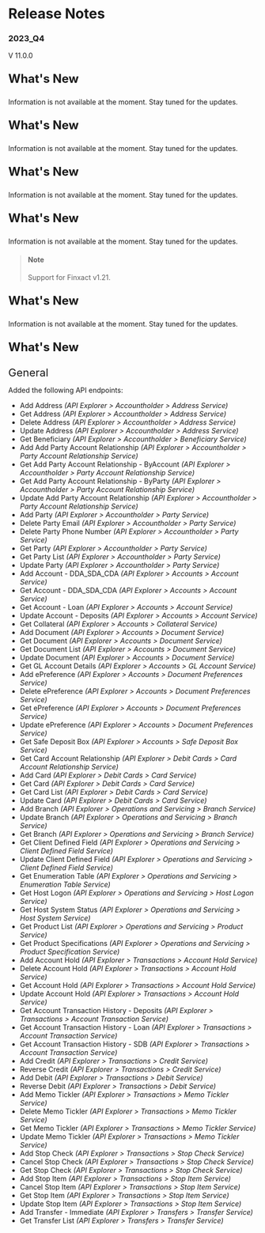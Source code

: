 # Release Notes 
### 2023_Q4
V 11.0.0
<!-- 
type: tab 
titles: Premier, Precision, Signature, Cleartouch, Finxact, DNA
-->

<p style="font-size: 24px; font-weight: bold;">What's New </p>
Information is not available at the moment. Stay tuned for the updates.

<!-- type: tab -->
<p style="font-size: 24px; font-weight: bold;">What's New </p>
Information is not available at the moment. Stay tuned for the updates.

<!-- type: tab -->
<p style="font-size: 24px; font-weight: bold;">What's New </p>
Information is not available at the moment. Stay tuned for the updates.

<!-- type: tab -->
<p style="font-size: 24px; font-weight: bold;">What's New </p>
Information is not available at the moment. Stay tuned for the updates.

<!-- type: tab -->
> #### Note
> Support for Finxact v1.21.
<p style="font-size: 24px; font-weight: bold;">What's New </p>
Information is not available at the moment. Stay tuned for the updates.

<!-- type: tab -->

<p style="font-size: 24px; font-weight: bold;">What's New </p>

<span style="font-size: 22px; ">General</span>

Added the following API endpoints:
- Add Address *(API Explorer > Accountholder >  Address Service)*
- Get Address *(API Explorer > Accountholder > Address Service)*
- Delete Address *(API Explorer > Accountholder > Address Service)*
- Update Address *(API Explorer > Accountholder > Address Service)*
- Get Beneficiary *(API Explorer > Accountholder > Beneficiary Service)*
- Add Add Party Account Relationship *(API Explorer > Accountholder > Party Account Relationship Service)*
- Get Add Party Account Relationship - ByAccount *(API Explorer > Accountholder > Party Account Relationship Service)*
- Get Add Party Account Relationship - ByParty *(API Explorer > Accountholder > Party Account Relationship Service)*
- Update Add Party Account Relationship *(API Explorer > Accountholder > Party Account Relationship Service)*
- Add Party *(API Explorer > Accountholder > Party Service)*
- Delete Party Email *(API Explorer > Accountholder > Party Service)*
- Delete Party Phone Number *(API Explorer > Accountholder > Party Service)*
- Get Party *(API Explorer > Accountholder > Party Service)*
- Get Party List *(API Explorer > Accountholder > Party Service)*
- Update Party *(API Explorer > Accountholder > Party Service)*
- Add Account - DDA_SDA_CDA *(API Explorer > Accounts > Account Service)*
- Get Account - DDA_SDA_CDA *(API Explorer > Accounts > Account Service)*
- Get Account - Loan *(API Explorer > Accounts > Account Service)*
- Update Account - Deposits *(API Explorer > Accounts > Account Service)*
- Get Collateral *(API Explorer > Accounts > Collateral Service)*
- Add Document *(API Explorer > Accounts > Document Service)*
- Get Document *(API Explorer > Accounts > Document Service)*
- Get Document List *(API Explorer > Accounts > Document Service)*
- Update Document *(API Explorer > Accounts > Document Service)*
- Get GL Account Details *(API Explorer > Accounts > GL Account Service)*
- Add ePreference *(API Explorer > Accounts > Document Preferences Service)*
- Delete ePreference *(API Explorer > Accounts > Document Preferences Service)*
- Get ePreference *(API Explorer > Accounts > Document Preferences Service)*
- Update ePreference *(API Explorer > Accounts > Document Preferences Service)*
- Get Safe Deposit Box *(API Explorer > Accounts > Safe Deposit Box Service)*
- Get Card Account Relationship *(API Explorer > Debit Cards > Card Account Relationship Service)*
- Add Card *(API Explorer > Debit Cards > Card Service)*
- Get Card *(API Explorer > Debit Cards > Card Service)*
- Get Card List *(API Explorer > Debit Cards > Card Service)*
- Update Card *(API Explorer > Debit Cards > Card Service)*
- Add Branch *(API Explorer > Operations and Servicing > Branch Service)*
- Update Branch *(API Explorer > Operations and Servicing > Branch Service)*
- Get Branch *(API Explorer > Operations and Servicing > Branch Service)*
- Get Client Defined Field *(API Explorer > Operations and Servicing > Client Defined Field Service)*
- Update Client Defined Field *(API Explorer > Operations and Servicing > Client Defined Field Service)*
- Get Enumeration Table *(API Explorer > Operations and Servicing > Enumeration Table Service)*
- Get Host Logon *(API Explorer > Operations and Servicing > Host Logon Service)*
- Get Host System Status *(API Explorer > Operations and Servicing > Host System Service)*
- Get Product List *(API Explorer > Operations and Servicing > Product Service)*
- Get Product Specifications *(API Explorer > Operations and Servicing > Product Specification Service)*
- Add Account Hold *(API Explorer > Transactions > Account Hold Service)*
- Delete Account Hold *(API Explorer > Transactions > Account Hold Service)*
- Get Account Hold *(API Explorer > Transactions > Account Hold Service)*
- Update Account Hold *(API Explorer > Transactions > Account Hold Service)*
- Get Account Transaction History - Deposits *(API Explorer > Transactions > Account Transaction Service)*
- Get Account Transaction History - Loan *(API Explorer > Transactions > Account Transaction Service)*
- Get Account Transaction History - SDB *(API Explorer > Transactions > Account Transaction Service)*
- Add Credit *(API Explorer > Transactions > Credit Service)*
- Reverse Credit *(API Explorer > Transactions > Credit Service)*
- Add Debit *(API Explorer > Transactions > Debit Service)*
- Reverse Debit *(API Explorer > Transactions > Debit Service)*
- Add Memo Tickler *(API Explorer > Transactions > Memo Tickler Service)*
- Delete Memo Tickler *(API Explorer > Transactions > Memo Tickler Service)*
- Get Memo Tickler *(API Explorer > Transactions > Memo Tickler Service)*
- Update Memo Tickler *(API Explorer > Transactions > Memo Tickler Service)*
- Add Stop Check *(API Explorer > Transactions > Stop Check Service)*
- Cancel Stop Check *(API Explorer > Transactions > Stop Check Service)*
- Get Stop Check *(API Explorer > Transactions > Stop Check Service)*
- Add Stop Item *(API Explorer > Transactions > Stop Item Service)*
- Cancel Stop Item *(API Explorer > Transactions > Stop Item Service)*
- Get Stop Item *(API Explorer > Transactions > Stop Item Service)*
- Update Stop Item *(API Explorer > Transactions > Stop Item Service)*
- Add Transfer - Immediate *(API Explorer > Transfers > Transfer Service)*
- Get Transfer List *(API Explorer > Transfers > Transfer Service)*

<!-- type: tab-end -->
